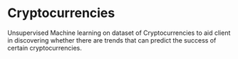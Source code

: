 # Cryptocurrencies
Unsupervised Machine learning on dataset of Cryptocurrencies to aid client in discovering whether there are trends that can predict the success of certain cryptocurrencies. 
